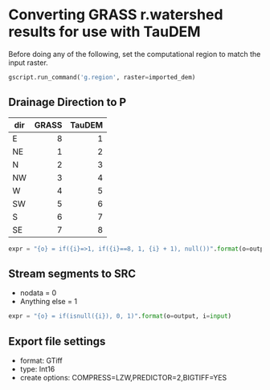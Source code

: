 
Converting GRASS r.watershed results for use with TauDEM
========================================================

Before doing any of the following, set the computational region to match the
 input raster.

```python
gscript.run_command('g.region', raster=imported_dem)
```


Drainage Direction to P
------------------------

| dir | GRASS | TauDEM |
| --- | -----:| ------:|
| E   |     8 |      1 |
| NE  |     1 |      2 |
| N   |     2 |      3 |
| NW  |     3 |      4 |
| W   |     4 |      5 |
| SW  |     5 |      6 |
| S   |     6 |      7 |
| SE  |     7 |      8 |

```python
expr = "{o} = if({i}=>1, if({i}==8, 1, {i} + 1), null())".format(o=output, i=input)
```

Stream segments to SRC
----------------------

- nodata = 0
- Anything else = 1

```python
expr = "{o} = if(isnull({i}), 0, 1)".format(o=output, i=input)
```

Export file settings
-----------------------

- format: GTiff
- type: Int16
- create options: COMPRESS=LZW,PREDICTOR=2,BIGTIFF=YES